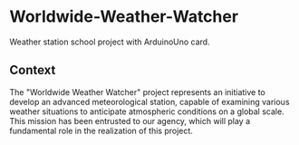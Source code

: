 # Worldwide-Weather-Watcher
Weather station school project with ArduinoUno card.

## Context 

The "Worldwide Weather Watcher" project represents an initiative to develop an advanced meteorological station, capable of examining various weather situations to anticipate atmospheric conditions on a global scale. This mission has been entrusted to our agency, which will play a fundamental role in the realization of this project.

